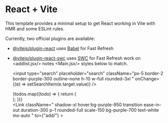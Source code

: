 # React + Vite

This template provides a minimal setup to get React working in Vite with HMR and some ESLint rules.

Currently, two official plugins are available:

- [@vitejs/plugin-react](https://github.com/vitejs/vite-plugin-react/blob/main/packages/plugin-react/README.md) uses [Babel](https://babeljs.io/) for Fast Refresh
- [@vitejs/plugin-react-swc](https://github.com/vitejs/vite-plugin-react-swc) uses [SWC](https://swc.rs/) for Fast Refresh
          work on <addlist.jsx/> notes <Main.jsx/> styles below to match.



    <input
            type="search"
            placeholder="search"
            className="px-5 border-2 border-purple-300 outline-none h-10 w-full rounded-3xl "
            onChange={(e) => setSearchItem(e.target.value)}
          />
        </div>
      </div>
      <div className="w-full sm:w-2/3 md:w-1/2 px-6 py-3  bg-gray-900 rounded-2xl  mx-auto  ">
        <div className=" bg-gray-800 text-white  pr-3 overflow-auto h-96 ">
          {todos.map((todo) => {
            return (
              <div key={todo.id}>
                <ListItem todo={todo} />
              </div>
            );
          })}
        </div>
      </div>
      <div className="w-full flex justify-center relative  pt-4">
        <Link
          className=" shadow-xl hover:bg-purple-950 transition ease-in-out duration-300  p-1 rounded-full scale-150 bg-purple-700 text-white mx-auto "
          to={"add/"}
        >


